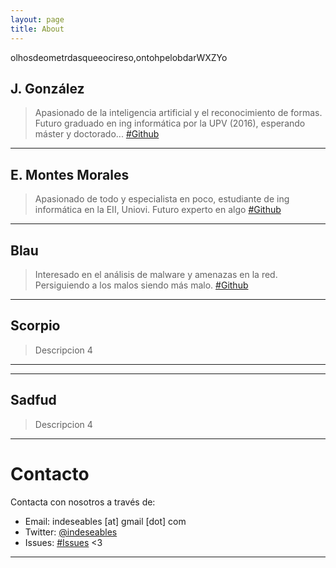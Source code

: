 ```yaml
---
layout: page
title: About
---
```


<p class="message">
  olhosdeometrdasqueeocireso,ontohpelobdarWXZYo
</p>

## J. González
>Apasionado de la inteligencia artificial y el reconocimiento de formas. Futuro graduado en ing informática por la UPV (2016), esperando máster y doctorado...
>[#Github](https://github.com/overxfl0w)

---

## E. Montes Morales
>Apasionado de todo y especialista en poco, estudiante de ing informática en la EII, Uniovi. Futuro experto en algo
>[#Github](http://github.com/sankosk)

---

## Blau

>Interesado en el análisis de malware y amenazas en la red. Persiguiendo a los malos siendo más malo. 
>[#Github](http://github.com/blau72)

---

## Scorpio

>Descripcion 4


---

---

## Sadfud

>Descripcion 4


---

# Contacto
Contacta con nosotros a través de:

* Email: indeseables [at] gmail [dot] com
* Twitter: [@indeseables](http://twitter.com/)
* Issues: [#Issues](https://github.com/Indeseables/indeseables.github.io/issues)
<3

---
